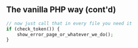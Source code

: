 The vanilla PHP way (cont'd)
----------------------------
```php
// now just call that in every file you need it
if (check_token()) {
    show_error_page_or_whatever_we_do();
}
```
